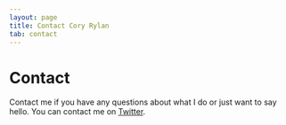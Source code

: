 ```yaml
---
layout: page
title: Contact Cory Rylan
tab: contact
---
```


# Contact
Contact me if you have any questions about what I do or just want to say hello. You can contact me on [Twitter](https://twitter.com/coryrylan).